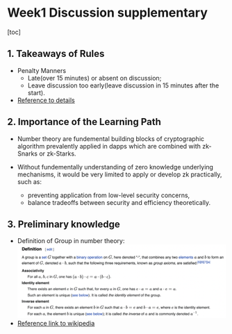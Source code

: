# Week1 Discussion supplementary

[toc]

## 1. Takeaways of Rules

- Penalty Manners
    - Late(over 15 minutes) or absent on discussion;
    - Leave discussion too early(leave discussion in 15 minutes after the start).
- [Reference to details](https://docs.google.com/document/d/1xkWfOSx-A7zRdHYwkHrIy_zUwBnhpf7fJGU4saH9OpY/edit)

## 2. Importance of the Learning Path
- Number theory are fundemental building blocks of cryptographic algorithm prevalently applied in dapps which are combined with zk-Snarks or zk-Starks.

- Without fundementally understanding of zero knowledge underlying mechanisms, it would be very limited to apply or develop zk practically, such as:
    - preventing application from low-level security concerns,
    - balance tradeoffs between security and efficiency theoretically.

## 3. Preliminary knowledge
- Definition of Group in number theory:
    ![img](./src/group_def.png)
- [Reference link to wikipedia](https://en.wikipedia.org/wiki/Group_(mathematics))


